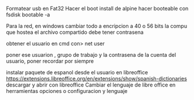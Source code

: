 Formatear usb en Fat32
Hacer el boot install de alpine
hacer booteable con fsdisk bootable -a

Para la red, en windows cambiar todo a encripcion a 40 o 56 bits
la compu que hostea el archivo compartido debe tener contrasena

obtener el usuario en cmd con>  net user

poner ese usuarion , grupo de trabajo y la contrasena de la cuenta del usuario, poner recordar por siempre

instalar paquete de espanol desde el usuario en libreoffice
https://extensions.libreoffice.org/en/extensions/show/spanish-dictionaries
descargar y abrir con libreoffice
Cambiar el lenguaje de libre office en herramientas opciones o configuracion y lenguaje


